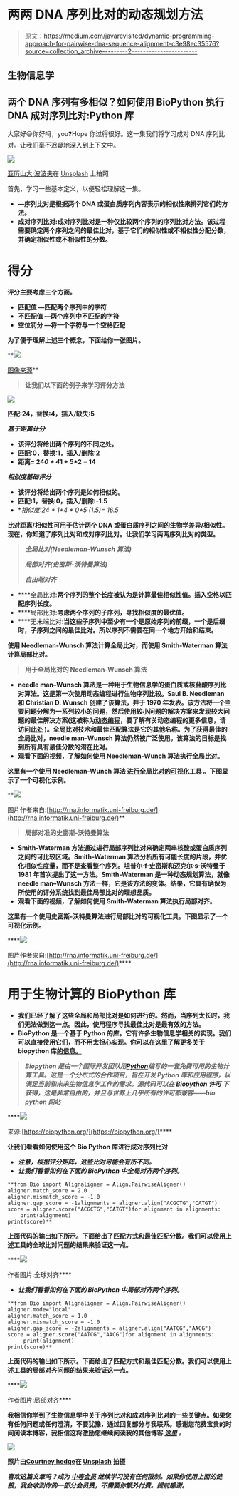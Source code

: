 # 两两 DNA 序列比对的动态规划方法

> 原文：<https://medium.com/javarevisited/dynamic-programming-approach-for-pairwise-dna-sequence-alignment-c3e98ec35576?source=collection_archive---------2----------------------->

## 生物信息学

## 两个 DNA 序列有多相似？如何使用 BioPython 执行 DNA 成对序列比对:Python 库

大家好😃你好吗，you❓Hope 你过得很好。这一集我们将学习成对 DNA 序列比对。让我们毫不迟疑地深入到上下文中。

![](img/5d48817e807302e8a27ec0999a05982f.png)

[亚历山大·波波夫](https://unsplash.com/@5tep5?utm_source=medium&utm_medium=referral)在 [Unsplash](https://unsplash.com/?utm_source=medium&utm_medium=referral) 上拍照

首先，学习一些基本定义，以便轻松理解这一集。

*   **—序列比对是根据两个 DNA 或蛋白质序列内容表示的相似性来排列它们的方法。**
*   ****成对序列比对**:成对序列比对是一种仅比较两个序列的序列比对方法。该过程需要确定两个序列之间的最佳比对，基于它们的相似性或不相似性分配分数，并确定相似性或不相似性的分数。**

# **得分**

**评分主要考虑三个方面。**

*   ****匹配值** —匹配两个序列中的字符**
*   ****不匹配值** —两个序列中不匹配的字符**
*   ****空位罚分** —将一个字符与一个空格匹配**

**为了便于理解上述三个概念，下面给你一张图片。**

**[![](img/4ee2993345b0804bff95dafed75bcf90.png)](https://www.java67.com/2019/01/5-free-courses-to-learn-machine-and-deep-learning-in-2019.html)

[图像来源](https://www.google.com/url?sa=i&url=https%3A%2F%2Fslideplayer.com%2Fslide%2F5698114%2F&psig=AOvVaw0bzeLBJbndRVn8CYYbjjYt&ust=1653933140005000&source=images&cd=vfe&ved=0CA0QjhxqFwoTCPD23aKjhfgCFQAAAAAdAAAAABAD)** 

> **让我们以下面的例子来学习评分方法**

**[![](img/e6b4371f6b0f265af18a48bea4e4dcb8.png)](https://javarevisited.blogspot.com/2019/08/top-5-courses-to-learn-deep-learning.html)**

**匹配:24，替换:4，插入/缺失:5**

*****基于距离计分*****

*   **该评分将给出两个序列的不同之处。**
*   **匹配:0，替换:1，插入/删除:2**
*   **距离= 24*0 + 4*1 + 5*2 = 14**

*****相似度基础评分*****

*   **该评分将给出两个序列是如何相似的。**
*   **匹配:1，替换:0，插入/删除:-1.5**
*   **相似度:24 * 1+4 * 0+5 *(1.5)= 16.5**

**比对距离/相似性可用于估计两个 DNA 或蛋白质序列之间的生物学差异/相似性。现在，你知道了序列比对和成对序列比对。让我们学习两两序列比对的类型。**

> ***全局比对(Needleman-Wunsch 算法)***
> 
> ***局部对齐(史密斯-沃特曼算法)***
> 
> ***自由端对齐***

*   ****全局比对:**两个序列的整个长度被认为是计算最佳相似性值。插入空格以匹配序列长度。**
*   ****局部比对:**考虑两个序列的子序列，寻找相似度的最优值。**
*   ****无末端比对:**当这些子序列中至少有一个是原始序列的前缀，一个是后缀时，子序列之间的最佳比对。所以序列不需要在同一个地方开始和结束。**

****使用 Needleman-Wunsch 算法计算全局比对，而使用 Smith-Waterman 算法计算局部比对。****

> ****用于全局比对的 Needleman-Wunsch 算法****

*   **needle man–Wunsch 算法是一种用于生物信息学的蛋白质或核苷酸序列比对算法。这是第一次使用动态编程进行生物序列比较。Saul B. Needleman 和 Christian D. Wunsch 创建了该算法，并于 1970 年发表。该方法将一个主要问题分解为一系列较小的问题，然后使用较小问题的解决方案来发现较大问题的最佳解决方案(这被称为[动态编程](/javarevisited/6-best-dynamic-programming-courses-for-coding-interviews-14744060923c)，要了解有关动态编程的更多信息，请访问[**此处**](/javarevisited/what-is-dynamic-programming-e3e1c2eb0621) )。全局比对技术和最佳匹配算法是它的其他名称。为了获得最佳的全局比对，needle man–Wunsch 算法仍然被广泛使用。该算法的目标是找到所有具有最佳分数的潜在比对。**
*   **观看下面的视频，了解如何使用 Needleman-Wunch 算法执行全局比对。**

****这里有一个使用 Needleman-Wunch 算法** [**进行全局比对的可视化工具**](http://rna.informatik.uni-freiburg.de/Teaching/index.jsp?toolName=Needleman-Wunsch) **。下图显示了一个可视化示例。****

**[![](img/dd5bdb6f80b40892f52306f4d92b8be9.png)](https://javarevisited.blogspot.com/2020/08/top-10-coursera-certifications-to-learn-Data-Science-Visualization-and-Data-Analysis.html)

图片作者来自:[http://rna.informatik.uni-freiburg.de/](http://rna.informatik.uni-freiburg.de/)** 

> ****局部对准的史密斯-沃特曼算法****

*   **Smith-Waterman 方法通过进行局部序列比对来确定两串核酸或蛋白质序列之间的可比较区域。Smith-Waterman 算法分析所有可能长度的片段，并优化相似性度量，而不是查看整个序列。坦普尔·f·史密斯和迈克尔·s·沃特曼于 1981 年首次提出了这一方法。Smith-Waterman 是一种动态规划算法，就像 needle man–Wunsch 方法一样，它是该方法的变体。结果，它具有确保为所使用的评分系统找到最佳局部比对的理想品质。**
*   **观看下面的视频，了解如何使用 Smith-Waterman 算法执行局部对齐。**

****这里有一个使用史密斯-沃特曼算法**[](http://rna.informatik.uni-freiburg.de/Teaching/index.jsp?toolName=Smith-Waterman)****进行局部比对的可视化工具。下图显示了一个可视化示例。******

****[![](img/a04f9f476d3af5b3501398f1d7a21c44.png)](https://www.java67.com/2020/07/top-5-data-visualization-tools-every.html)

图片作者来自:[http://rna.informatik.uni-freiburg.de/](http://rna.informatik.uni-freiburg.de/)**** 

# ****用于生物计算的 BioPython 库****

*   ****我们已经了解了这些全局和局部比对是如何进行的。然而，当序列太长时，我们无法做到这一点。因此，使用程序寻找最佳比对是最有效的方法。****
*   ****BioPython 是一个基于 Python 的库。它有许多生物信息学相关的实现。我们可以直接使用它们，而不用太担心实现。你可以在这里了解更多关于 biopython 库[的信息。](https://biopython.org/)****

> *****Biopython 是由一个国际开发团队用*[*Python*](/javarevisited/10-free-python-tutorials-and-courses-from-google-microsoft-and-coursera-for-beginners-96b9ad20b4e6)*编写的一套免费可用的生物计算工具。这是一个分布式的合作项目，旨在开发 Python 库和应用程序，以满足当前和未来生物信息学工作的需求。源代码可以在* [*Biopython 许可*](https://github.com/biopython/biopython/blob/master/LICENSE.rst) *下获得，这是非常自由的，并且与世界上几乎所有的许可都兼容——bio python 网站*****

****[![](img/c37b5f0e0cb1b33e9bd8cf8d405b5e29.png)](https://javarevisited.blogspot.com/2019/09/5-websites-to-learn-python-for-free.html)

来源:[https://biopython.org/](https://biopython.org/)**** 

******让我们看看如何使用这个 Bio Python 库进行成对序列比对******

*   *******注意，根据评分矩阵，这些比对可能会有所不同。*******
*   *****让我们看看如何在下面的 BioPython 中全局对齐两个序列。*****

```
**from Bio import Alignaligner = Align.PairwiseAligner()
aligner.match_score = 2.0
aligner.mismatch_score = -1.0
aligner.gap_score = -1alignments = aligner.align("ACGCTG","CATGT")
score = aligner.score("ACGCTG","CATGT")for alignment in alignments:
    print(alignment)
print(score)**
```

****上面代码的输出如下所示。下面给出了匹配方式和最佳匹配分数。我们可以使用上述工具的全球比对问题的结果来验证这一点。****

****[![](img/5b5a42d75ca96159b8050a6cc5c8a2fe.png)](https://www.java67.com/2018/10/top-10-data-science-and-machine-learning-courses.html)

作者图片:全球对齐**** 

*   *****让我们看看如何在下面的 BioPython 中局部对齐两个序列。*****

```
**from Bio import Alignaligner = Align.PairwiseAligner()
aligner.mode="local"
aligner.match_score = 1.0
aligner.mismatch_score = -1.0
aligner.gap_score = -2alignments = aligner.align("AATCG","AACG")
score = aligner.score("AATCG","AACG")for alignment in alignments:
     print(alignment)
print(score)**
```

****上面代码的输出如下所示。下面给出了匹配方式和最佳匹配分数。我们可以使用上述工具的局部对齐问题的结果来验证这一点。****

****[![](img/a1af4d02011f8b837fa50ae81f950157.png)](https://javarevisited.blogspot.com/2020/08/top-10-coursera-courses-and-certification-for-artificial-intelligence-and-machine-learning.html#axzz6oh08Cv8w)

作者图片:局部对齐**** 

****我相信你学到了生物信息学中关于序列比对和成对序列比对的一些关键点。如果您有任何问题或任何澄清，不要犹豫，通过回复部分与我联系。感谢您花费宝贵的时间阅读本博客，我相信这将激励您继续阅读我的其他博客 [***这里***](https://sthenusan.medium.com/) *。*****

****![](img/a55ab834543dd403102de1805ddf20ee.png)****

****照片由[Courtney hedge](https://unsplash.com/@cmhedger?utm_source=medium&utm_medium=referral)在 [Unsplash](https://unsplash.com/?utm_source=medium&utm_medium=referral) 拍摄****

*****喜欢这篇文章吗？成为* [***中等会员***](https://sthenusan.medium.com/membership) *继续学习没有任何限制。如果你使用上面的链接，我会收到你的一部分会员费，不需要你额外付费。提前感谢。*****